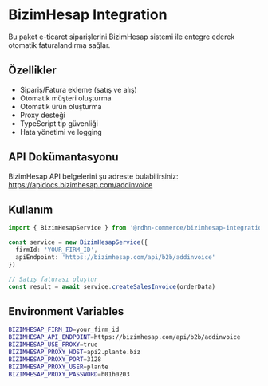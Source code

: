 # BizimHesap Integration

Bu paket e-ticaret siparişlerini BizimHesap sistemi ile entegre ederek otomatik faturalandırma sağlar.

## Özellikler

- Sipariş/Fatura ekleme (satış ve alış)
- Otomatik müşteri oluşturma
- Otomatik ürün oluşturma
- Proxy desteği
- TypeScript tip güvenliği
- Hata yönetimi ve logging

## API Dokümantasyonu

BizimHesap API belgelerini şu adreste bulabilirsiniz:
https://apidocs.bizimhesap.com/addinvoice

## Kullanım

```typescript
import { BizimHesapService } from '@rdhn-commerce/bizimhesap-integration'

const service = new BizimHesapService({
  firmId: 'YOUR_FIRM_ID',
  apiEndpoint: 'https://bizimhesap.com/api/b2b/addinvoice'
})

// Satış faturası oluştur
const result = await service.createSalesInvoice(orderData)
```

## Environment Variables

```bash
BIZIMHESAP_FIRM_ID=your_firm_id
BIZIMHESAP_API_ENDPOINT=https://bizimhesap.com/api/b2b/addinvoice
BIZIMHESAP_USE_PROXY=true
BIZIMHESAP_PROXY_HOST=api2.plante.biz
BIZIMHESAP_PROXY_PORT=3128
BIZIMHESAP_PROXY_USER=plante
BIZIMHESAP_PROXY_PASSWORD=h01h0203
``` 
